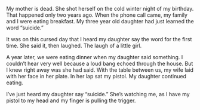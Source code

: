 My mother is dead. She shot herself on the cold winter night of my birthday. That happened only two years ago. When the phone call came, my family and I were eating breakfast. My three year old daughter had just learned the word “suicide.”

It was on this cursed day that I heard my daughter say the word for the first time. She said it, then laughed. The laugh of a little girl.

A year later, we were eating dinner when my daughter said something. I couldn’t hear very well because a loud bang echoed through the house. But I knew right away was she had said. With the table between us, my wife laid with her face in her plate. In her lap sat my pistol. My daughter continued eating.

I’ve just heard my daughter say “suicide.” She’s watching me, as I have my pistol to my head and my finger is pulling the trigger.